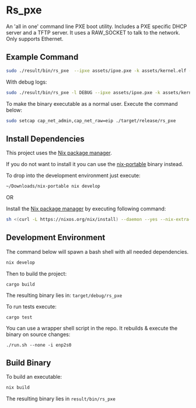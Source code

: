 # Rs_pxe
An 'all in one' command line PXE boot utility. Includes a PXE specific DHCP server and a TFTP server. It uses a RAW_SOCKET to talk to the network. Only supports Ethernet.


## Example Command
```bash
sudo ./result/bin/rs_pxe  --ipxe assets/ipxe.pxe -k assets/kernel.elf -i enp2s0 --raw
```
With debug logs:
```bash
sudo ./result/bin/rs_pxe -l DEBUG --ipxe assets/ipxe.pxe -k assets/kernel.elf -i enp2s0 --raw
```
To make the binary executable as a normal user. Execute the command below:
```bash
sudo setcap cap_net_admin,cap_net_raw=eip ./target/release/rs_pxe
```

## Install Dependencies

This project uses the [Nix package manager](https://nixos.org/download.html).

If you do not want to install it you can use the 
[nix-portable](https://github.com/DavHau/nix-portable/releases) binary instead.

To drop into the development environment just execute:
```bash
~/Downloads/nix-portable nix develop
```

OR

Install the [Nix package manager](https://nixos.org/download.html) by executing following command:
```bash
sh <(curl -L https://nixos.org/nix/install) --daemon --yes --nix-extra-conf-file ./assets/nix.conf && bash
```

## Development Environment

The command below will spawn a bash shell with all needed dependencies.
```bash
nix develop
```

Then to build the project:
```
cargo build
```
The resulting binary lies in: `target/debug/rs_pxe`

To run tests execute:
```
cargo test
```

You can use a wrapper shell script in the repo. It rebuilds & execute the binary on source changes:
```
./run.sh --none -i enp2s0
```

## Build Binary

To build an executable:
```bash
nix build
```
The resulting binary lies in `result/bin/rs_pxe`

